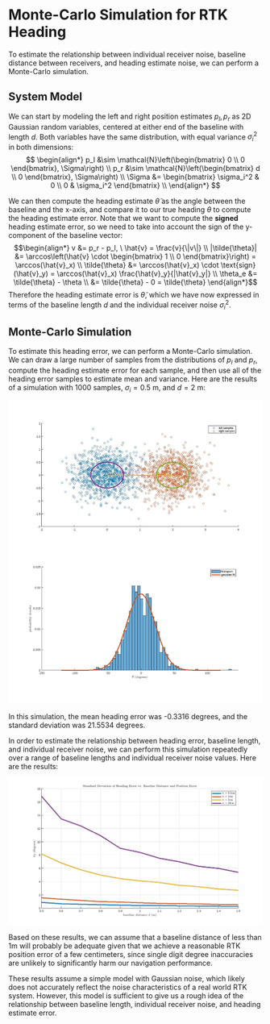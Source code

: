 # Monte-Carlo Simulation for RTK Heading
To estimate the relationship between individual receiver noise, baseline distance between receivers, and heading estimate noise, we can perform a Monte-Carlo simulation.

## System Model
We can start by modeling the left and right position estimates $p_l, p_r$ as 2D Gaussian random variables, centered at either end of the baseline with length $d$. Both variables have the same distribution, with equal variance $\sigma_i^2$ in both dimensions:
$$ \begin{align*}
    p_l &\sim \mathcal{N}\left(\begin{bmatrix} 0 \\ 0 \end{bmatrix}, \Sigma\right) \\
    p_r &\sim \mathcal{N}\left(\begin{bmatrix} d \\ 0 \end{bmatrix}, \Sigma\right) \\
    \Sigma &= \begin{bmatrix} \sigma_i^2 & 0 \\ 0 & \sigma_i^2 \end{bmatrix} \\
\end{align*} $$

We can then compute the heading estimate $\tilde{\theta}$ as the angle between the baseline and the x-axis, and compare it to our true heading $\theta$ to compute the heading estimate error. Note that we want to compute the **signed** heading estimate error, so we need to take into account the sign of the y-component of the baseline vector:
$$\begin{align*}
    v &= p_r - p_l, \ \hat{v} = \frac{v}{\|v\|} \\
    |\tilde{\theta}| &= \arccos\left(\hat{v} \cdot \begin{bmatrix} 1 \\ 0 \end{bmatrix}\right) = \arccos(\hat{v}_x) \\
    \tilde{\theta} &= \arccos(\hat{v}_x) \cdot \text{sign}(\hat{v}_y) = \arccos(\hat{v}_x) \frac{\hat{v}_y}{|\hat{v}_y|} \\
    \theta_e &= \tilde{\theta} - \theta \\
    &= \tilde{\theta} - 0 = \tilde{\theta}
\end{align*}$$
Therefore the heading estimate error is $\tilde{\theta}$, which we have now expressed in terms of the baseline length $d$ and the individual receiver noise $\sigma_i^2$.

## Monte-Carlo Simulation
To estimate this heading error, we can perform a Monte-Carlo simulation. We can draw a large number of samples from the distributions of $p_l$ and $p_r$, compute the heading estimate error for each sample, and then use all of the heading error samples to estimate mean and variance. Here are the results of a simulation with 1000 samples, $\sigma_i = 0.5$ m, and $d = 2$ m:

![](single_simulation.jpg)

In this simulation, the mean heading error was -0.3316 degrees, and the standard deviation was 21.5534 degrees.

In order to estimate the relationship between heading error, baseline length, and individual receiver noise, we can perform this simulation repeatedly over a range of baseline lengths and individual receiver noise values. Here are the results:

![](multiple_simulations.jpg)

Based on these results, we can assume that a baseline distance of less than 1m will probably be adequate given that we achieve a reasonable RTK position error of a few centimeters, since single digit degree inaccuracies are unlikely to significantly harm our navigation performance.

These results assume a simple model with Gaussian noise, which likely does not accurately reflect the noise characteristics of a real world RTK system. However, this model is sufficient to give us a rough idea of the relationship between baseline length, individual receiver noise, and heading estimate error.
